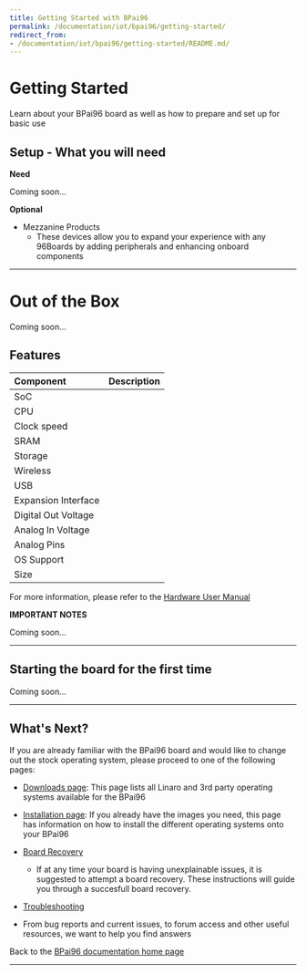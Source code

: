 ```yaml
---
title: Getting Started with BPai96
permalink: /documentation/iot/bpai96/getting-started/
redirect_from:
- /documentation/iot/bpai96/getting-started/README.md/
---
```

# Getting Started

Learn about your BPai96 board as well as how to prepare and set up for basic use

## Setup - What you will need

**Need**

Coming soon...

**Optional**
- Mezzanine Products
   - These devices allow you to expand your experience with any 96Boards by adding peripherals and enhancing onboard components

***

# Out of the Box

Coming soon...

## Features

|   Component          |   Description                                                                                    |
|:---------------------|:-------------------------------------------------------------------------------------------------|
|  SoC                 |                                                                                                  |
|  CPU                 |                                                                                                  |
|  Clock speed         |                                                                                                  |
|  SRAM                |                                                                                                  |
|  Storage             |                                                                                                  |
|  Wireless            |                                                                                                  |
|  USB                 |                                                                                                  |
|  Expansion Interface |                                                                                                  |
|  Digital Out Voltage |                                                                                                  |
|  Analog In Voltage   |                                                                                                  |
|  Analog Pins         |                                                                                                  |
|  OS Support          |                                                                                                  |
|  Size                |                                                                                                  |

For more information, please refer to the [Hardware User Manual]()

**IMPORTANT NOTES**

Coming soon...

***

## Starting the board for the first time

Coming soon...

***

## What's Next?

If you are already familiar with the BPai96 board and would like to change out the stock operating system, please proceed to one of the following pages:

- [Downloads page](../downloads/): This page lists all Linaro and 3rd party operating systems available for the BPai96
- [Installation page](../installation/): If you already have the images you need, this page has information on how to install the different operating systems onto your BPai96
- [Board Recovery](../installation/board-recovery.md)
   - If at any time your board is having unexplainable issues, it is suggested to attempt a board recovery. These instructions will guide you through a succesfull board recovery.
- [Troubleshooting](../support/)

- From bug reports and current issues, to forum access and other useful resources, we want to help you find answers

Back to the [BPai96 documentation home page](../)

***   
